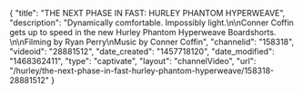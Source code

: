 {
    "title": "THE NEXT PHASE IN FAST: HURLEY PHANTOM HYPERWEAVE",
    "description": "Dynamically comfortable. Impossibly light.\n\nConner Coffin gets up to speed in the new Hurley Phantom Hyperweave Boardshorts. \n\nFilming by Ryan Perry\nMusic by Conner Coffin",
    "channelid": "158318",
    "videoid": "28881512",
    "date_created": "1457718120",
    "date_modified": "1468362411",
    "type": "captivate",
    "layout": "channelVideo",
    "url": "\/hurley\/the-next-phase-in-fast-hurley-phantom-hyperweave\/158318-28881512"
}